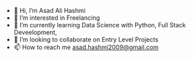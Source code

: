 - 👋 Hi, I’m Asad Ali Hashmi
- 👀 I’m interested in Freelancing
- 🌱 I’m currently learning Data Science with Python, Full Stack Deveelopment, 
- 💞️ I’m looking to collaborate on Entry Level Projects
- 📫 How to reach me asad.hashmi2009@gmail.com

<!---
Hashmi1997/Hashmi1997 is a ✨ special ✨ repository because its `README.md` (this file) appears on your GitHub profile.
You can click the Preview link to take a look at your changes.
--->
